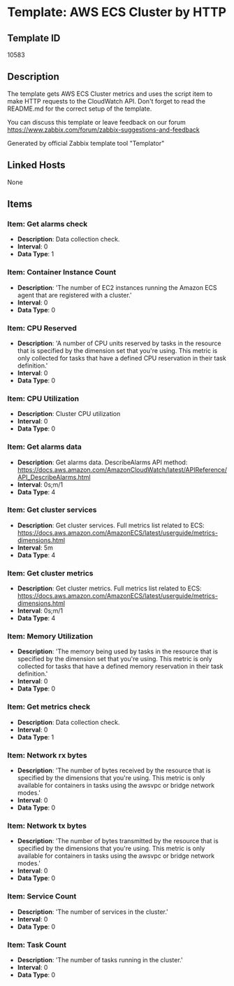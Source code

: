 # Template: AWS ECS Cluster by HTTP

## Template ID
10583

## Description
The template gets AWS ECS Cluster metrics and uses the script item to make HTTP requests to the CloudWatch API.
Don't forget to read the README.md for the correct setup of the template.

You can discuss this template or leave feedback on our forum https://www.zabbix.com/forum/zabbix-suggestions-and-feedback

Generated by official Zabbix template tool "Templator"

## Linked Hosts
None

## Items

### Item: Get alarms check
- **Description**: Data collection check.
- **Interval**: 0
- **Data Type**: 1

### Item: Container Instance Count
- **Description**: 'The number of EC2 instances running the Amazon ECS agent that are registered with a cluster.'
- **Interval**: 0
- **Data Type**: 0

### Item: CPU Reserved
- **Description**: 'A number of CPU units reserved by tasks in the resource that is specified by the dimension set that you're using.
 This metric is only collected for tasks that have a defined CPU reservation in their task definition.'
- **Interval**: 0
- **Data Type**: 0

### Item: CPU Utilization
- **Description**: Cluster CPU utilization
- **Interval**: 0
- **Data Type**: 0

### Item: Get alarms data
- **Description**: Get alarms data.
DescribeAlarms API method: https://docs.aws.amazon.com/AmazonCloudWatch/latest/APIReference/API_DescribeAlarms.html
- **Interval**: 0s;m/1
- **Data Type**: 4

### Item: Get cluster services
- **Description**: Get cluster services.
Full metrics list related to ECS: https://docs.aws.amazon.com/AmazonECS/latest/userguide/metrics-dimensions.html
- **Interval**: 5m
- **Data Type**: 4

### Item: Get cluster metrics
- **Description**: Get cluster metrics.
Full metrics list related to ECS: https://docs.aws.amazon.com/AmazonECS/latest/userguide/metrics-dimensions.html
- **Interval**: 0s;m/1
- **Data Type**: 4

### Item: Memory Utilization
- **Description**: 'The memory being used by tasks in the resource that is specified by the dimension set that you're using.
 This metric is only collected for tasks that have a defined memory reservation in their task definition.'
- **Interval**: 0
- **Data Type**: 0

### Item: Get metrics check
- **Description**: Data collection check.
- **Interval**: 0
- **Data Type**: 1

### Item: Network rx bytes
- **Description**: 'The number of bytes received by the resource that is specified by the dimensions that you're using.
 This metric is only available for containers in tasks using the awsvpc or bridge network modes.'
- **Interval**: 0
- **Data Type**: 0

### Item: Network tx bytes
- **Description**: 'The number of bytes transmitted by the resource that is specified by the dimensions that you're using.
 This metric is only available for containers in tasks using the awsvpc or bridge network modes.'
- **Interval**: 0
- **Data Type**: 0

### Item: Service Count
- **Description**: 'The number of services in the cluster.'
- **Interval**: 0
- **Data Type**: 0

### Item: Task Count
- **Description**: 'The number of tasks running in the cluster.'
- **Interval**: 0
- **Data Type**: 0

